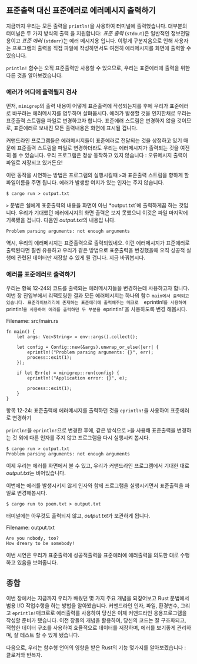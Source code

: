 ## 표준출력 대신 표준에러로 에러메시지 출력하기 

지금까지 우리는 모든 출력을 `println!`을 사용하여 터미널에 출력했습니다. 대부분의 터미널은 두 가지 방식의 출력
을 지원합니다: *표준 출력* (`stdout`)은 일반적인 정보전달용이고 *표준 에러* (`stderr`)는 에러 메시지용
입니다. 이렇게 구분지음으로 인해 사용자는 프로그램의 출력을 직접 파일에 작성하면서도 여전히 에러메시지를 화면에 출력할 
수 있습니다. 

`println!` 함수는 오직 표준출력만 사용할 수 있으므로, 우리는 표준에러에 출력을 위한 다른 것을 알아보겠습니다.

### 에러가 어디에 출력될지 검사 

먼저, `minigrep`의 출력 내용이 어떻게 표준출력에 작성되는지를 후에 우리가 표준에러로 바꾸려는 에러메시지를 염두하며
살펴봅시다. 에러가 발생할 것을 인지한채로 우리는 표준출력 스트림을 파일로 변경하고자 합니다. 표준에러 스트림은 변경하지
않을 것이므로, 표준에러로 보내진 모든 출력내용은 화면에 표시될 겁니다. 

커맨드라인 프로그램들은 에러메시지들이 표준에러로 전달되는 것을 상정하고 있기 때문에 표준출력 스트림을 파일로 변경하더라도
우리는 에러메시지가 출력되는 것을 여전히 볼 수 있습니다. 우리 프로그램은 정상 동작하고 있지 않습니다 : 오류메시지 출력이
파일로 저장되고 있거든요!

이런 동작을 시연하는 방법은 프로그램의 실행시킬때 `>`과 표준출력 스트림을 향하게 할 파일이름을 주면 됩니다. 에러가 발생할
여지가 있는 인자는 주지 않습니다. 

```text
$ cargo run > output.txt
```

`>` 문법은 쉘에게 표준출력의 내용을 화면이 아닌 *output.txt`에 출력하게끔 하는 것입니다. 우리가 기대했던 
에러에시지의 화면 출력은 보지 못했으니 이것은 파일 마지막에 기록됐을 겁니다. 다음인 *output.txt*의 내용입
니다.

```text
Problem parsing arguments: not enough arguments
```

역시, 우리의 에러메시지는 표준출력으로 출력되었네요. 이런 에러메시지가 표준에러로 출력된다면 훨씬 유용하고 우리가 같은
방법으로 표준출력을 변경했을때 오직 성공적 실행에 관련된 데이터만 저장할 수 있게 될 겁니다. 지금 바꿔봅시다.

### 에러를 표준에러로 출력하기 

우리는 항목 12-24의 코드를 출력되는 에러메시지들을 변경하는데 사용하고자 합니다. 이번 장 진입부에서 리팩토링한 결과
모든 에러메시지는 하나의 함수 `main에서 출력되고 있습니다. 표준라이브러리에 존재하는 표준에러에 출력해주는 매크로 
`eprintln!`를 사용하여 `println!`을 사용하여 에러를 출력하던 두 부분을 `eprintln!`을 사용하도록 변경
해봅시다. 

<span class="filename">Filename: src/main.rs</span>

```rust,ignore
fn main() {
    let args: Vec<String> = env::args().collect();

    let config = Config::new(&args).unwrap_or_else(|err| {
        eprintln!("Problem parsing arguments: {}", err);
        process::exit(1);
    });

    if let Err(e) = minigrep::run(config) {
        eprintln!("Application error: {}", e);

        process::exit(1);
    }
}
```

<span class="caption">항목 12-24: 표준출력에 에러메시지를 출력하던 것을 `eprintln!`을
사용하여 표준에러로 변경하기 </span>

`println!`을 `eprintln!`으로 변경한 후에, 같은 방식으로 `>`을 사용해 표준출력을 변경하는 것 외에 다른 
인자를 주지 않고 프로그램을 다시 실행시켜 봅시다. 

```text
$ cargo run > output.txt
Problem parsing arguments: not enough arguments
```

이제 우리는 에러를 화면에서 볼 수 있고, 우리가 커맨드라인 프로그램에서 기대한 대로 *output.txt*는 비어있습니다.

이번에는 에러를 발생시키지 않게 인자와 함께 프로그램을 실행시키면서 표준출력을 파일로 변경해봅시다. 

```text
$ cargo run to poem.txt > output.txt
```

터미널에는 아무것도 출력되지 않고, *output.txt*가 보관하게 됩니다. 

<span class="filename">Filename: output.txt</span>

```text
Are you nobody, too?
How dreary to be somebody!
```

이번 시연은 우리가 표준출력에 성공적출력을 표준에러에 에러출력을 의도한 대로 수행하고 있음을 보여줍니다.

## 종합 

이번 장에서는 지금까지 우리가 배웠던 몇 가지 주요 개념을 되짚어보고 Rust 문법에서 범용 I/O 작업수행을 하는 방법을
알아봤습니다. 커맨드라인 인자, 파일, 환경변수, 그리고 `eprintln!`매크로로 에러출력를 사용하여 당신은 이제 
커맨드라인 응용프로그램을 작성할 준비가 됐습니다. 이전 장들의 개념을 활용하여, 당신의 코드는 잘 구조화되고, 적합한 데이터
구조를 사용하여 효율적으로 데이터를 저장하며, 에러를 보기좋게 관리하며, 잘 테스트 할 수 있게 됐습니다.

다음으로, 우리는 함수형 언어의 영향을 받은 Rust의 기능 몇가지를 알아보겠습니다 : 클로저와 반복자. 

<!-- 업데이트된 원본:
## Writing Error Messages to Standard Error Instead of Standard Output

At the moment, we’re writing all of our output to the terminal using the
`println!` function. Most terminals provide two kinds of output: *standard
output* (`stdout`) for general information and *standard error* (`stderr`)
for error messages. This distinction enables users to choose to direct the
successful output of a program to a file but still print error messages to the
screen.

The `println!` function is only capable of printing to standard output, so we
have to use something else to print to standard error.

### Checking Where Errors Are Written

First, let’s observe how the content printed by `minigrep` is currently being
written to standard output, including any error messages we want to write to
standard error instead. We’ll do that by redirecting the standard output stream
to a file while also intentionally causing an error. We won’t redirect the
standard error stream, so any content sent to standard error will continue to
display on the screen.

Command line programs are expected to send error messages to the standard error
stream so we can still see error messages on the screen even if we redirect the
standard output stream to a file. Our program is not currently well-behaved:
we’re about to see that it saves the error message output to a file instead!

The way to demonstrate this behavior is by running the program with `>` and the
filename, *output.txt*, that we want to redirect the standard output stream to.
We won’t pass any arguments, which should cause an error:

```text
$ cargo run > output.txt
```

The `>` syntax tells the shell to write the contents of standard output to
*output.txt* instead of the screen. We didn’t see the error message we were
expecting printed to the screen, so that means it must have ended up in the
file. This is what *output.txt* contains:

```text
Problem parsing arguments: not enough arguments
```

Yup, our error message is being printed to standard output. It’s much more
useful for error messages like this to be printed to standard error so only
data from a successful run ends up in the file. We’ll change that.

### Printing Errors to Standard Error

We’ll use the code in Listing 12-24 to change how error messages are printed.
Because of the refactoring we did earlier in this chapter, all the code that
prints error messages is in one function, `main`. The standard library provides
the `eprintln!` macro that prints to the standard error stream, so let’s change
the two places we were calling `println!` to print errors to use `eprintln!`
instead.

<span class="filename">Filename: src/main.rs</span>

```rust,ignore
fn main() {
    let args: Vec<String> = env::args().collect();

    let config = Config::new(&args).unwrap_or_else(|err| {
        eprintln!("Problem parsing arguments: {}", err);
        process::exit(1);
    });

    if let Err(e) = minigrep::run(config) {
        eprintln!("Application error: {}", e);

        process::exit(1);
    }
}
```

<span class="caption">Listing 12-24: Writing error messages to standard error
instead of standard output using `eprintln!`</span>

After changing `println!` to `eprintln!`, let’s run the program again in the
same way, without any arguments and redirecting standard output with `>`:

```text
$ cargo run > output.txt
Problem parsing arguments: not enough arguments
```

Now we see the error onscreen and *output.txt* contains nothing, which is the
behavior we expect of command line programs.

Let’s run the program again with arguments that don’t cause an error but still
redirect standard output to a file, like so:

```text
$ cargo run to poem.txt > output.txt
```

We won’t see any output to the terminal, and *output.txt* will contain our
results:

<span class="filename">Filename: output.txt</span>

```text
Are you nobody, too?
How dreary to be somebody!
```

This demonstrates that we’re now using standard output for successful output
and standard error for error output as appropriate.

## Summary

This chapter recapped some of the major concepts you’ve learned so far and
covered how to perform common I/O operations in Rust. By using command line
arguments, files, environment variables, and the `eprintln!` macro for printing
errors, you’re now prepared to write command line applications. By using the
concepts in previous chapters, your code will be well organized, store data
effectively in the appropriate data structures, handle errors nicely, and be
well tested.

Next, we’ll explore some Rust features that were influenced by functional
languages: closures and iterators.
-->
